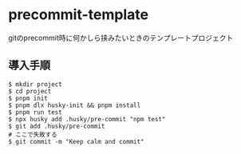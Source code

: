 # precommit-template
gitのprecommit時に何かしら挟みたいときのテンプレートプロジェクト

## 導入手順

```shell
$ mkdir project
$ cd project
$ pnpm init
$ pnpm dlx husky-init && pnpm install
$ pnpm run test
$ npx husky add .husky/pre-commit "npm test"
$ git add .husky/pre-commit
# ここで失敗する
$ git commit -m "Keep calm and commit"
```
